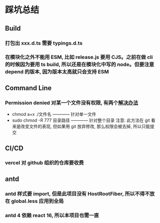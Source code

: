 # 踩坑总结



## Build
### 打包出 xxx.d.ts 需要 typings.d.ts
### 在模块化之外不能用 ESM, 比如 release.js 要用 CJS。之前在做 cli 的时候因为要用 ts build, 所以还是在模块化中写的 node。但要注意 depend 的版本, 因为版本太高就只会支持 ESM


## Command Line
### Permission denied 对某一个文件没有权限, 有两个[解决办法](https://zhuanlan.zhihu.com/p/95148639)
  - chmod a+x ./文件名  ———— 针对单一文件
  - sudo chmod -R 777 目录路径  ———— 针对整个目录
注意: 此方法在 git 看来是改变文件的表现, 但如果用 git 放弃修改, 那么权限会被去掉, 所以只能提交



## CI/CD
### vercel 对 github 组织的仓库要收费



## antd
### antd 样式要 import, 但是此项目没有 HostRootFiber, 所以不得不放在 global.less 应用到全局

### antd 4 依赖 react 16, 所以本项目也需一直

